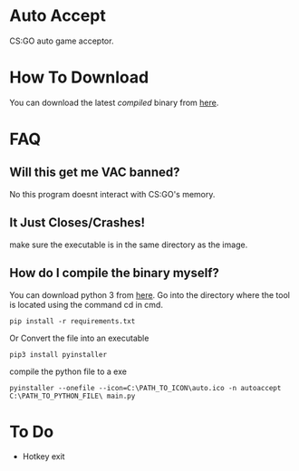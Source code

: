 
# Auto Accept
CS:GO auto game acceptor.

# How To Download
You can download the latest *compiled* binary from [here](https://github.com/Drew-Alleman/auto-accept/releases).

# FAQ

## Will this get me VAC banned?
No this program doesnt interact with CS:GO's memory.

## It Just Closes/Crashes!
make sure the executable is in the same directory as the image.

## How do I compile the binary myself?
You can download python 3 from [here](https://www.python.org/downloads/).
Go into the directory where the tool is located using the command cd in cmd.
```
pip install -r requirements.txt
```
Or Convert the file into an executable  
```
pip3 install pyinstaller
```
compile the python file to a exe
```
pyinstaller --onefile --icon=C:\PATH_TO_ICON\auto.ico -n autoaccept C:\PATH_TO_PYTHON_FILE\ main.py
```

# To Do
* Hotkey exit
